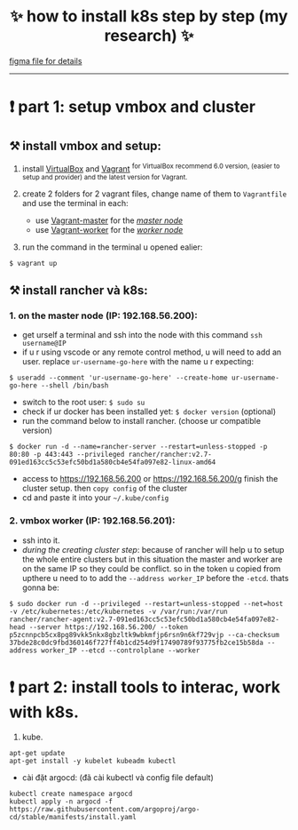 <h1 align="center"> ✨ how to install k8s step by step (my research) ✨ </h1> 

[figma file for details](https://github.com/nnbaocuong99/details-k8s-project/tree/main/figma)

---

# ❗️ part 1: setup vmbox and cluster

## ⚒ install vmbox and setup:
1. install [VirtualBox](https://www.virtualbox.org/wiki/Downloads) and [Vagrant](https://developer.hashicorp.com/vagrant/downloads) <sup> for VirtualBox recommend 6.0 version, (easier to setup and provider) and the latest version for Vagrant. </sup>

2. create 2 folders for 2 vagrant files, change name of them to `Vagrantfile` and use the terminal in each:
   - use [Vagrant-master](https://github.com/nnbaocuong99/details-k8s-project/blob/main/document/vagrantfile-master) for the <ins>*master node*</ins>
   - use [Vagrant-worker](https://github.com/nnbaocuong99/details-k8s-project/blob/main/document/Vagrantfile-worker) for the <ins>*worker node*</ins>
3. run the command in the terminal u opened ealier:
```
$ vagrant up
```

## ⚒ install rancher và k8s:

### 1. on the master node (IP: 192.168.56.200): 
- get urself a terminal and ssh into the node with this command `ssh username@IP`
- if u r using vscode or any remote control method, u will need to add an user. replace `ur-username-go-here` with the name u r expecting:
```
$ useradd --comment 'ur-username-go-here' --create-home ur-username-go-here --shell /bin/bash
```
   
- switch to the root user: `$ sudo su`
- check if ur docker has been installed yet: `$ docker version` (optional)
- run the command below to install rancher. (choose ur compatible version)
```
$ docker run -d --name=rancher-server --restart=unless-stopped -p 80:80 -p 443:443 --privileged rancher/rancher:v2.7-091ed163cc5c53efc50bd1a580cb4e54fa097e82-linux-amd64
```
- access to https://192.168.56.200 or https://192.168.56.200/g finish the cluster setup. then `copy config` of the cluster
- cd and paste it into your `~/.kube/config`


### 2. vmbox worker (IP: 192.168.56.201):
- ssh into it.
- _*during the creating cluster step*_: because of rancher will help u to setup the whole entire clusters but in this situation the master and worker are on the same IP so they could be conflict. so in the token u copied from upthere u need to to add the `--address worker_IP` before the `-etcd`. thats gonna be:
```
$ sudo docker run -d --privileged --restart=unless-stopped --net=host -v /etc/kubernetes:/etc/kubernetes -v /var/run:/var/run  rancher/rancher-agent:v2.7-091ed163cc5c53efc50bd1a580cb4e54fa097e82-head --server https://192.168.56.200/ --token p5zcnnpcb5cx8pg89vkk5nkx8gbzltk9wbkmfjp6rsn9n6kf729vjp --ca-checksum 37bde28c0dc9fbd360146f727ff4b1cd254d9f17490789f93775fb2ce15b58da --address worker_IP --etcd --controlplane --worker
```


# ❗️ part 2: install tools to interac, work with k8s.
1. kube.
```
apt-get update 
apt-get install -y kubelet kubeadm kubectl 
```
- cài đặt argocd: (đã cài kubectl và config file default)
```
kubectl create namespace argocd
kubectl apply -n argocd -f https://raw.githubusercontent.com/argoproj/argo-cd/stable/manifests/install.yaml
```
